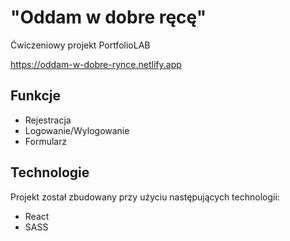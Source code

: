 # "Oddam w dobre ręcę"

Ćwiczeniowy projekt PortfolioLAB

https://oddam-w-dobre-rynce.netlify.app

## Funkcje

- Rejestracja
- Logowanie/Wylogowanie
- Formularz 

## Technologie

Projekt został zbudowany przy użyciu następujących technologii:

- React
- SASS